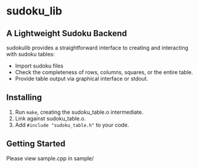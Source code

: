 # sudoku_lib
## A Lightweight Sudoku Backend
sudokulib provides a straightforward interface to creating and interacting with sudoku tables: 
* Import sudoku files
* Check the completeness of rows, columns, squares, or the entire table.
* Provide table output via graphical interface or stdout.
## Installing
1. Run `make`, creating the sudoku_table.o intermediate.
2. Link against sudoku_table.o.
3. Add `#include "sudoku_table.h"` to your code.
## Getting Started
Please view sample.cpp in sample/
